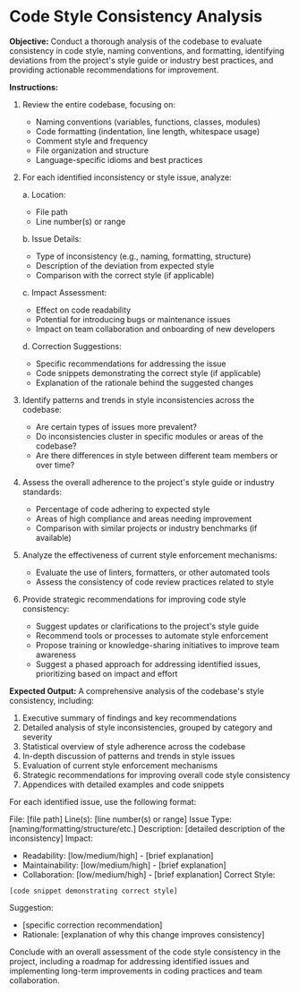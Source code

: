 # Code Style Consistency Analysis

**Objective:** Conduct a thorough analysis of the codebase to evaluate consistency in code style, naming conventions, and formatting, identifying deviations from the project's style guide or industry best practices, and providing actionable recommendations for improvement.

**Instructions:**

1. Review the entire codebase, focusing on:
   - Naming conventions (variables, functions, classes, modules)
   - Code formatting (indentation, line length, whitespace usage)
   - Comment style and frequency
   - File organization and structure
   - Language-specific idioms and best practices

2. For each identified inconsistency or style issue, analyze:

   a. Location:
      - File path
      - Line number(s) or range

   b. Issue Details:
      - Type of inconsistency (e.g., naming, formatting, structure)
      - Description of the deviation from expected style
      - Comparison with the correct style (if applicable)

   c. Impact Assessment:
      - Effect on code readability
      - Potential for introducing bugs or maintenance issues
      - Impact on team collaboration and onboarding of new developers

   d. Correction Suggestions:
      - Specific recommendations for addressing the issue
      - Code snippets demonstrating the correct style (if applicable)
      - Explanation of the rationale behind the suggested changes

3. Identify patterns and trends in style inconsistencies across the codebase:
   - Are certain types of issues more prevalent?
   - Do inconsistencies cluster in specific modules or areas of the codebase?
   - Are there differences in style between different team members or over time?

4. Assess the overall adherence to the project's style guide or industry standards:
   - Percentage of code adhering to expected style
   - Areas of high compliance and areas needing improvement
   - Comparison with similar projects or industry benchmarks (if available)

5. Analyze the effectiveness of current style enforcement mechanisms:
   - Evaluate the use of linters, formatters, or other automated tools
   - Assess the consistency of code review practices related to style

6. Provide strategic recommendations for improving code style consistency:
   - Suggest updates or clarifications to the project's style guide
   - Recommend tools or processes to automate style enforcement
   - Propose training or knowledge-sharing initiatives to improve team awareness
   - Suggest a phased approach for addressing identified issues, prioritizing based on impact and effort

**Expected Output:** A comprehensive analysis of the codebase's style consistency, including:

1. Executive summary of findings and key recommendations
2. Detailed analysis of style inconsistencies, grouped by category and severity
3. Statistical overview of style adherence across the codebase
4. In-depth discussion of patterns and trends in style issues
5. Evaluation of current style enforcement mechanisms
6. Strategic recommendations for improving overall code style consistency
7. Appendices with detailed examples and code snippets

For each identified issue, use the following format:

File: [file path]
Line(s): [line number(s) or range]
Issue Type: [naming/formatting/structure/etc.]
Description: [detailed description of the inconsistency]
Impact:
  - Readability: [low/medium/high] - [brief explanation]
  - Maintainability: [low/medium/high] - [brief explanation]
  - Collaboration: [low/medium/high] - [brief explanation]
Correct Style:
```[language]
[code snippet demonstrating correct style]
```
Suggestion:
  - [specific correction recommendation]
  - Rationale: [explanation of why this change improves consistency]

Conclude with an overall assessment of the code style consistency in the project, including a roadmap for addressing identified issues and implementing long-term improvements in coding practices and team collaboration.